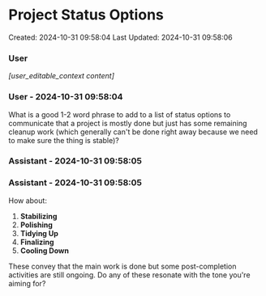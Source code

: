 # Project Status Options

Created: 2024-10-31 09:58:04
Last Updated: 2024-10-31 09:58:06

### User

*[user_editable_context content]*

### User - 2024-10-31 09:58:04

What is a good 1-2 word phrase to add to a list of status options to communicate that a project is mostly done but just has some remaining cleanup work (which generally can't be done right away because we need to make sure the thing is stable)?

### Assistant - 2024-10-31 09:58:05



### Assistant - 2024-10-31 09:58:05

How about:

1. **Stabilizing**
2. **Polishing**
3. **Tidying Up**
4. **Finalizing**
5. **Cooling Down**

These convey that the main work is done but some post-completion activities are still ongoing. Do any of these resonate with the tone you're aiming for?

